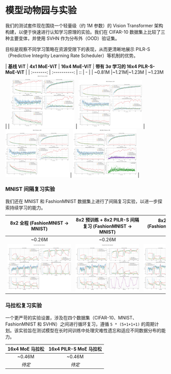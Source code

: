 # 模型动物园与实验

我们的测试套件现在围绕一个轻量级（约 1M 参数）的 Vision Transformer 架构构建，以便于快速进行认知学习原理的实验。我们在 CIFAR-10 数据集上比较了三种主要变体，并使用 SVHN 作为分布外（OOD）验证集。

目标是观察不同学习策略在资源受限下的表现，从而更清晰地展示 PILR-S（Predictive Integrity Learning Rate Scheduler）等机制的优势。

|   **基线 ViT**    |   **4x1 MoE-ViT**    |   **16x4 MoE-ViT**    | **带有 3σ 学习的 16x4 PILR-S-MoE-ViT**       |
| :-------: | :----------: | :: | - |
|      ~0.81M       |~1.21M|~1.23M | ~1.23M       |
| <img src="output/ViT/img/legacy_img/20250626-BASE_ViT-Params_0.81M.png" style="max-width:200px;"> | <img src="output/ViT/img/legacy_img/20250626-MOE_4x1_ViT-Params_1.21M.png" style="max-width:200px;"> | <img src="output/ViT/img/legacy_img/20250626-MOE_16x4_ViT-Params_1.23M.png" style="max-width:200px;"> | <img src="output/ViT/img/legacy_img/20250626-GBP_MOE_ViT-Params_1.23M.png" style="max-width:200px;"> |

### MNIST 间隔复习实验

我们还在 MNIST 和 FashionMNIST 数据集上进行了间隔复习实验，以进一步探索持续学习的能力。

|      **8x2 全程 (FashionMNIST -> MNIST)**       |  **8x2 预训练 + 8x2 PILR-S 间隔复习 (FashionMNIST -> MNIST)**   |**8x2 PILR-S 全程 (FashionMNIST -> MNIST) (1.2σ)** |
| :-----: | :-----: | :-------: |
|     ~0.26M      |     ~0.26M      |      ~0.26M       |
| <img src="output/ViT/img/20250627-tiny-moe-mnist-mnist-rehearsal.png" style="max-width:200px;"> | <img src="output/ViT/img/20250627-tiny-gbp-mnist-mnist-rehearsal.png" style="max-width:200px;"> | <img src="output/ViT/img/20250627-tiny-gbp-2-mnist-mnist-rehearsal.png" style="max-width:200px;"> |

### 马拉松复习实验

一个更严苛的实验设置，涉及在四个数据集（CIFAR-10、MNIST、FashionMNIST 和 SVHN）之间进行循环复习，遵循 `5 * (5+1+1+1)` 的周期计划。该实验旨在测试模型在长时间训练中处理灾难性遗忘和适应不同数据分布的能力。

| **16x4 MoE 马拉松** | **16x4 PILR-S MoE 马拉松** |
| :--:| :--:|
| ~0.46M | ~0.46M |
| *待定* | *待定* |
